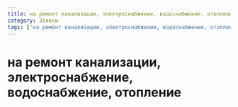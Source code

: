 ```yaml
---
title: на ремонт канализации, электроснабжение, водоснабжение, отопление
category: Заявки
tags: ["на ремонт канализации, электроснабжение, водоснабжение, отопление"]
---
```

# на ремонт канализации, электроснабжение, водоснабжение, отопление
